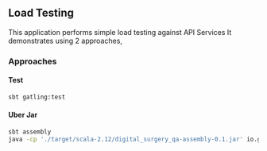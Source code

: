 ## Load Testing
This application performs simple load testing against API Services
It demonstrates using 2 approaches,

### Approaches

#### Test
```bash
sbt gatling:test
```
#### Uber Jar
```bash
sbt assembly
java -cp './target/scala-2.12/digital_surgery_qa-assembly-0.1.jar' io.gatling.app.Gatling -s com.jnj.surgery.qa.MainTester
```
